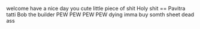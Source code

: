welcome
have a nice day
you cute little piece of shit
Holy shit == Pavitra tatti
Bob the builder
PEW PEW PEW PEW
dying
imma buy somth
sheet
dead ass
